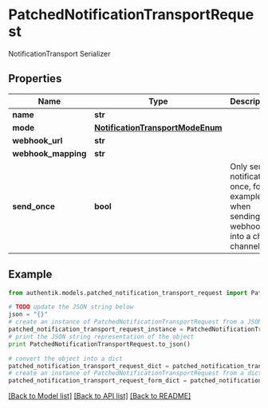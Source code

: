 # PatchedNotificationTransportRequest

NotificationTransport Serializer

## Properties
Name | Type | Description | Notes
------------ | ------------- | ------------- | -------------
**name** | **str** |  | [optional] 
**mode** | [**NotificationTransportModeEnum**](NotificationTransportModeEnum.md) |  | [optional] 
**webhook_url** | **str** |  | [optional] 
**webhook_mapping** | **str** |  | [optional] 
**send_once** | **bool** | Only send notification once, for example when sending a webhook into a chat channel. | [optional] 

## Example

```python
from authentik.models.patched_notification_transport_request import PatchedNotificationTransportRequest

# TODO update the JSON string below
json = "{}"
# create an instance of PatchedNotificationTransportRequest from a JSON string
patched_notification_transport_request_instance = PatchedNotificationTransportRequest.from_json(json)
# print the JSON string representation of the object
print PatchedNotificationTransportRequest.to_json()

# convert the object into a dict
patched_notification_transport_request_dict = patched_notification_transport_request_instance.to_dict()
# create an instance of PatchedNotificationTransportRequest from a dict
patched_notification_transport_request_form_dict = patched_notification_transport_request.from_dict(patched_notification_transport_request_dict)
```
[[Back to Model list]](../README.md#documentation-for-models) [[Back to API list]](../README.md#documentation-for-api-endpoints) [[Back to README]](../README.md)



